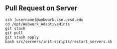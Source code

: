 ## Pull Request on Server
```
ssh [username]@webwork.cse.ucsd.edu
cd /opt/Webwork_AdaptiveHints
git stash
git pull
git stash apply
bash src/servers/init-scripts/restart_servers.sh
```
